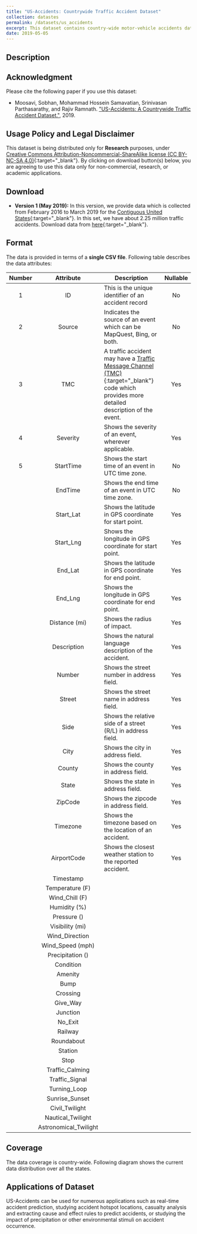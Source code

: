```yaml
---
title: "US-Accidents: Countrywide Traffic Accident Dataset"
collection: datastes
permalink: /datasets/us_accidents
excerpt: This dataset contains country-wide motor-vehicle accidents data for 49 States of the US, which is continuously being collected from February 2016. Currently, there are more than 2.25 million accident records in this dataset. 
date: 2019-05-05
---
```


## Description 


## Acknowledgment
Please cite the following paper if you use this dataset:

* Moosavi, Sobhan, Mohammad Hossein Samavatian, Srinivasan Parthasarathy, and Rajiv Ramnath. ["US-Accidents: A Countrywide Traffic Accident Dataset."](#), 2019. 

## Usage Policy and Legal Disclaimer
This dataset is being distributed only for __Research__ purposes, under [Creative Commons Attribution-Noncommercial-ShareAlike license (CC BY-NC-SA 4.0)](https://creativecommons.org/licenses/by-nc-sa/4.0/){:target="_blank"}. By clicking on download button(s) below, you are agreeing to use this data only for non-commercial, research, or academic applications. 


## Download
* __Version 1 (May 2019):__ In this version, we provide data which is collected from February 2016 to March 2019 for the [Contiguous United States](https://en.wikipedia.org/wiki/Contiguous_United_States){:target="_blank"}. In this set, we have about 2.25 million traffic accidents. Download data from [here](#){:target="_blank"}. 


## Format
The data is provided in terms of a __single CSV file__. Following table describes the data attributes: 

| Number | Attribute | Description | Nullable |
|:------:|:---------:|-------------|:--------:|
| 1 | ID | This is the unique identifier of an accident record | No |
| 2 | Source | Indicates the source of an event which can be MapQuest, Bing, or both. | No |
| 3 | TMC | A traffic accident may have a [Traffic Message Channel (TMC)](https://wiki.openstreetmap.org/wiki/TMC/Event_Code_List){:target="_blank"} code which provides more detailed description of the event. | Yes |
| 4 | Severity | Shows the severity of an event, wherever applicable. | Yes |
| 5 | StartTime | Shows the start time of an event in UTC time zone. | No |
| | EndTime | Shows the end time of an event in UTC time zone. | No |
| | Start_Lat | Shows the latitude in GPS coordinate for start point. | Yes |
| | Start_Lng | Shows the longitude in GPS coordinate for start point. | Yes |
| | End_Lat | Shows the latitude in GPS coordinate for end point. | Yes |
| | End_Lng | Shows the longitude in GPS coordinate for end point. | Yes |
| | Distance (mi) | Shows the radius of impact. | Yes |
| | Description | Shows the natural language description of the accident. | Yes |
| | Number | Shows the street number in address field. | Yes |
| | Street | Shows the street name in address field.  | Yes |
| | Side | Shows the relative side of a street (R/L) in address field. | Yes |
| | City | Shows the city in address field. | Yes |
| | County | Shows the county in address field. | Yes |
| | State | Shows the state in address field. | Yes |
| | ZipCode | Shows the zipcode in address field. | Yes |
| | Timezone | Shows the timezone based on the location of an accident. | Yes |
| | AirportCode | Shows the closest weather station to the reported accident. | Yes |
| | Timestamp |||
| | Temperature (F) |||
| | Wind_Chill (F) |||
| | Humidity (%) |||
| | Pressure () |||
| | Visibility (mi) |||
| | Wind_Direction |||
| | Wind_Speed (mph) |||
| | Precipitation () |||
| | Condition |||
| | Amenity |||
| | Bump |||
| | Crossing |||
| | Give_Way |||
| | Junction |||
| | No_Exit|||
| | Railway |||
| | Roundabout |||
| | Station |||
| | Stop |||
| | Traffic_Calming |||
| | Traffic_Signal |||
| | Turning_Loop |||
| | Sunrise_Sunset |||
| | Civil_Twilight |||
| | Nautical_Twilight |||
| | Astronomical_Twilight |||


## Coverage
The data coverage is country-wide. Following diagram shows the current data distribution over all the states. 

## Applications of Dataset
US-Accidents can be used for numerous applications such as real-time accident prediction, studying accident hotspot locations, casualty analysis and extracting cause and effect rules to predict accidents, or studying the impact of precipitation or other environmental stimuli on accident occurrence. 
